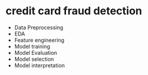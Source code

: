 # credit card fraud detection
- Data Preprocessing
- EDA
- Feature engineering
- Model training
- Model Evaluation
- Model selection
- Model interpretation 
